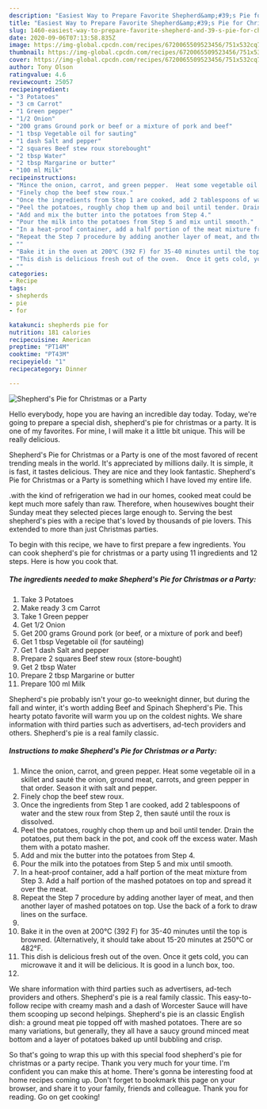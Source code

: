 ```yaml
---
description: "Easiest Way to Prepare Favorite Shepherd&amp;#39;s Pie for Christmas or a Party"
title: "Easiest Way to Prepare Favorite Shepherd&amp;#39;s Pie for Christmas or a Party"
slug: 1460-easiest-way-to-prepare-favorite-shepherd-and-39-s-pie-for-christmas-or-a-party
date: 2020-09-06T07:13:58.835Z
image: https://img-global.cpcdn.com/recipes/6720065509523456/751x532cq70/shepherds-pie-for-christmas-or-a-party-recipe-main-photo.jpg
thumbnail: https://img-global.cpcdn.com/recipes/6720065509523456/751x532cq70/shepherds-pie-for-christmas-or-a-party-recipe-main-photo.jpg
cover: https://img-global.cpcdn.com/recipes/6720065509523456/751x532cq70/shepherds-pie-for-christmas-or-a-party-recipe-main-photo.jpg
author: Tony Olson
ratingvalue: 4.6
reviewcount: 25057
recipeingredient:
- "3 Potatoes"
- "3 cm Carrot"
- "1 Green pepper"
- "1/2 Onion"
- "200 grams Ground pork or beef or a mixture of pork and beef"
- "1 tbsp Vegetable oil for sauting"
- "1 dash Salt and pepper"
- "2 squares Beef stew roux storebought"
- "2 tbsp Water"
- "2 tbsp Margarine or butter"
- "100 ml Milk"
recipeinstructions:
- "Mince the onion, carrot, and green pepper.  Heat some vegetable oil in a skillet and sauté the onion, ground meat, carrots, and green pepper in that order.  Season it with salt and pepper."
- "Finely chop the beef stew roux."
- "Once the ingredients from Step 1 are cooked, add 2 tablespoons of water and the stew roux from Step 2, then sauté until the roux is dissolved."
- "Peel the potatoes, roughly chop them up and boil until tender. Drain the potatoes, put them back in the pot, and cook off the excess water. Mash them with a potato masher."
- "Add and mix the butter into the potatoes from Step 4."
- "Pour the milk into the potatoes from Step 5 and mix until smooth."
- "In a heat-proof container, add a half portion of the meat mixture from Step 3. Add a half portion of the mashed potatoes on top and spread it over the meat."
- "Repeat the Step 7 procedure by adding another layer of meat, and then another layer of mashed potatoes on top. Use the back of a fork to draw lines on the surface."
- ""
- "Bake it in the oven at 200℃ (392 F) for 35-40 minutes until the top is browned. (Alternatively, it should take about 15-20 minutes at 250℃ or 482°F."
- "This dish is delicious fresh out of the oven.  Once it gets cold, you can microwave it and it will be delicious. It is good in a lunch box, too."
- ""
categories:
- Recipe
tags:
- shepherds
- pie
- for

katakunci: shepherds pie for 
nutrition: 181 calories
recipecuisine: American
preptime: "PT14M"
cooktime: "PT43M"
recipeyield: "1"
recipecategory: Dinner

---
```



![Shepherd&#39;s Pie for Christmas or a Party](https://img-global.cpcdn.com/recipes/6720065509523456/751x532cq70/shepherds-pie-for-christmas-or-a-party-recipe-main-photo.jpg)

Hello everybody, hope you are having an incredible day today. Today, we're going to prepare a special dish, shepherd&#39;s pie for christmas or a party. It is one of my favorites. For mine, I will make it a little bit unique. This will be really delicious.

Shepherd&#39;s Pie for Christmas or a Party is one of the most favored of recent trending meals in the world. It's appreciated by millions daily. It is simple, it is fast, it tastes delicious. They are nice and they look fantastic. Shepherd&#39;s Pie for Christmas or a Party is something which I have loved my entire life.

.with the kind of refrigeration we had in our homes, cooked meat could be kept much more safely than raw. Therefore, when housewives bought their Sunday meat they selected pieces large enough to. Serving the best shepherd&#39;s pies with a recipe that&#39;s loved by thousands of pie lovers. This extended to more than just Christmas parties.


To begin with this recipe, we have to first prepare a few ingredients. You can cook shepherd&#39;s pie for christmas or a party using 11 ingredients and 12 steps. Here is how you cook that.

<!--inarticleads1-->

##### The ingredients needed to make Shepherd&#39;s Pie for Christmas or a Party:

1. Take 3 Potatoes
1. Make ready 3 cm Carrot
1. Take 1 Green pepper
1. Get 1/2 Onion
1. Get 200 grams Ground pork (or beef, or a mixture of pork and beef)
1. Get 1 tbsp Vegetable oil (for sautéing)
1. Get 1 dash Salt and pepper
1. Prepare 2 squares Beef stew roux (store-bought)
1. Get 2 tbsp Water
1. Prepare 2 tbsp Margarine or butter
1. Prepare 100 ml Milk


Shepherd&#39;s pie probably isn&#39;t your go-to weeknight dinner, but during the fall and winter, it&#39;s worth adding Beef and Spinach Shepherd&#39;s Pie. This hearty potato favorite will warm you up on the coldest nights. We share information with third parties such as advertisers, ad-tech providers and others. Shepherd&#39;s pie is a real family classic. 

<!--inarticleads2-->

##### Instructions to make Shepherd&#39;s Pie for Christmas or a Party:

1. Mince the onion, carrot, and green pepper.  Heat some vegetable oil in a skillet and sauté the onion, ground meat, carrots, and green pepper in that order.  Season it with salt and pepper.
1. Finely chop the beef stew roux.
1. Once the ingredients from Step 1 are cooked, add 2 tablespoons of water and the stew roux from Step 2, then sauté until the roux is dissolved.
1. Peel the potatoes, roughly chop them up and boil until tender. Drain the potatoes, put them back in the pot, and cook off the excess water. Mash them with a potato masher.
1. Add and mix the butter into the potatoes from Step 4.
1. Pour the milk into the potatoes from Step 5 and mix until smooth.
1. In a heat-proof container, add a half portion of the meat mixture from Step 3. Add a half portion of the mashed potatoes on top and spread it over the meat.
1. Repeat the Step 7 procedure by adding another layer of meat, and then another layer of mashed potatoes on top. Use the back of a fork to draw lines on the surface.
1. 
1. Bake it in the oven at 200℃ (392 F) for 35-40 minutes until the top is browned. (Alternatively, it should take about 15-20 minutes at 250℃ or 482°F.
1. This dish is delicious fresh out of the oven.  Once it gets cold, you can microwave it and it will be delicious. It is good in a lunch box, too.
1. 


We share information with third parties such as advertisers, ad-tech providers and others. Shepherd&#39;s pie is a real family classic. This easy-to-follow recipe with creamy mash and a dash of Worcester Sauce will have them scooping up second helpings. Shepherd&#39;s pie is an classic English dish: a ground meat pie topped off with mashed potatoes. There are so many variations, but generally, they all have a saucy ground minced meat bottom and a layer of potatoes baked up until bubbling and crisp. 

So that's going to wrap this up with this special food shepherd&#39;s pie for christmas or a party recipe. Thank you very much for your time. I'm confident you can make this at home. There's gonna be interesting food at home recipes coming up. Don't forget to bookmark this page on your browser, and share it to your family, friends and colleague. Thank you for reading. Go on get cooking!
